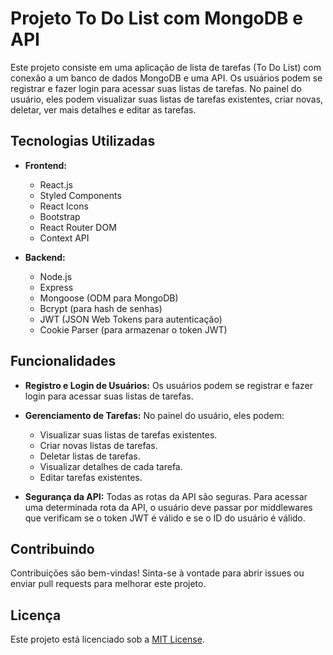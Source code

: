 # Projeto To Do List com MongoDB e API

Este projeto consiste em uma aplicação de lista de tarefas (To Do List) com conexão a um banco de dados MongoDB e uma API. Os usuários podem se registrar e fazer login para acessar suas listas de tarefas. No painel do usuário, eles podem visualizar suas listas de tarefas existentes, criar novas, deletar, ver mais detalhes e editar as tarefas.

## Tecnologias Utilizadas

- **Frontend:**
  - React.js
  - Styled Components
  - React Icons
  - Bootstrap
  - React Router DOM
  - Context API

- **Backend:**
  - Node.js
  - Express
  - Mongoose (ODM para MongoDB)
  - Bcrypt (para hash de senhas)
  - JWT (JSON Web Tokens para autenticação)
  - Cookie Parser (para armazenar o token JWT)

## Funcionalidades

- **Registro e Login de Usuários:** Os usuários podem se registrar e fazer login para acessar suas listas de tarefas.

- **Gerenciamento de Tarefas:** No painel do usuário, eles podem:
  - Visualizar suas listas de tarefas existentes.
  - Criar novas listas de tarefas.
  - Deletar listas de tarefas.
  - Visualizar detalhes de cada tarefa.
  - Editar tarefas existentes.

- **Segurança da API:** Todas as rotas da API são seguras. Para acessar uma determinada rota da API, o usuário deve passar por middlewares que verificam se o token JWT é válido e se o ID do usuário é válido.

## Contribuindo

Contribuições são bem-vindas! Sinta-se à vontade para abrir issues ou enviar pull requests para melhorar este projeto.

## Licença

Este projeto está licenciado sob a [MIT License](https://opensource.org/licenses/MIT).
